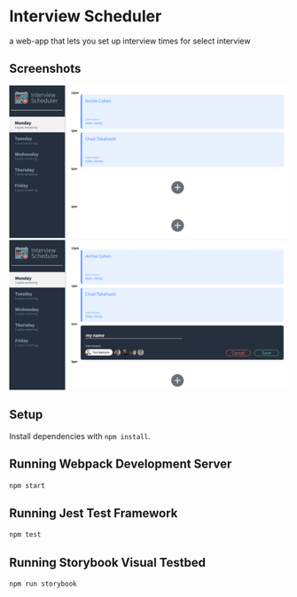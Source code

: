 # Interview Scheduler
a web-app that lets you set up interview times for select interview 

## Screenshots

!["screenshot description"](https://github.com/nathan-judge/scheduler/blob/master/public/images/schedular-home.png)
!["screenshot description"](https://github.com/nathan-judge/scheduler/blob/master/public/images/scheduler-create.png)

## Setup

Install dependencies with `npm install`.

## Running Webpack Development Server

```sh
npm start
```

## Running Jest Test Framework

```sh
npm test
```

## Running Storybook Visual Testbed

```sh
npm run storybook
```

